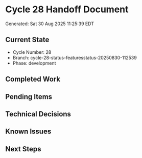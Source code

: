 # Cycle 28 Handoff Document

Generated: Sat 30 Aug 2025 11:25:39 EDT

## Current State
- Cycle Number: 28
- Branch: cycle-28-status-featuresstatus-20250830-112539
- Phase: development

## Completed Work
<!-- Updated by each agent as they complete their phase -->

## Pending Items
<!-- Items that need attention in the next phase or cycle -->

## Technical Decisions
<!-- Important technical decisions made during this cycle -->

## Known Issues
<!-- Issues discovered but not yet resolved -->

## Next Steps
<!-- Clear action items for the next agent/cycle -->

